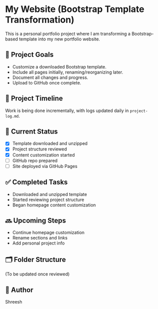 # My Website (Bootstrap Template Transformation)

This is a personal portfolio project where I am transforming a Bootstrap-based template into my new portfolio website.

## 🔧 Project Goals
- Customize a downloaded Bootstrap template.
- Include all pages initially, renaming/reorganizing later.
- Document all changes and progress.
- Upload to GitHub once complete.

## 📅 Project Timeline
Work is being done incrementally, with logs updated daily in `project-log.md`.

## 📁 Current Status
- [x] Template downloaded and unzipped
- [x] Project structure reviewed
- [x] Content customization started
- [ ] GitHub repo prepared
- [ ] Site deployed via GitHub Pages

## ✅ Completed Tasks
- Downloaded and unzipped template
- Started reviewing project structure
- Began homepage content customization


## 🔜 Upcoming Steps
- Continue homepage customization
- Rename sections and links
- Add personal project info

## 🗂️ Folder Structure
(To be updated once reviewed)

## 🙌 Author
Shreesh
